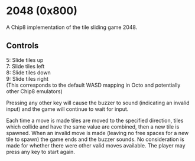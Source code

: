 # 2048 (0x800)
A Chip8 implementation of the tile sliding game 2048.

## Controls
5: Slide tiles up  
7: Slide tiles left  
8: Slide tiles down  
9: Slide tiles right  
(This corresponds to the default WASD mapping in Octo and potentially other Chip8 emulators)

Pressing any other key will cause the buzzer to sound (indicating an invalid input) and the game will continue to wait for input.

Each time a move is made tiles are moved to the specified direction, tiles which collide and have the same value are combined, then a new tile is spawned.
When an invalid move is made (leaving no free spaces for a new tile to spawn) the game ends and the buzzer sounds. No consideration is made for whether there
 were other valid moves available. The player may press any key to start again.